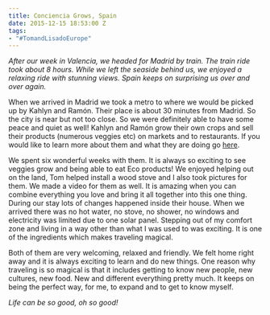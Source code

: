 ```yaml
---
title: Conciencia Grows, Spain
date: 2015-12-15 18:53:00 Z
tags:
- "#TomandLisadoEurope"
---
```


*After our week in Valencia, we headed for Madrid by train. The train ride took about 8 hours. While we left the seaside behind us, we enjoyed a relaxing ride with stunning views. Spain keeps on surprising us over and over again.*
<!--more-->
When we arrived in Madrid we took a metro to where we would be picked up by Kahlyn and Ramón. Their place is about 30 minutes from Madrid. So the city is near but not too close. So we were definitely able to have some peace and quiet as well! Kahlyn and Ramón grow their own crops and sell their products (numerous veggies etc) on markets and to restaurants. If you would like to learn more about them and what they are doing go [here](http://t.umblr.com/redirect?z=https%3A%2F%2Fwww.facebook.com%2FConciencia-Grows-699632066764073%2F&t=ZWU3NmJjNThkMDNjOGRkMGM3OWJmZTk4ODhjYmQ4MzY3ZTRmMTA1NixtUzFZQ3lCWQ%3D%3D).

We spent six wonderful weeks with them. It is always so exciting to see veggies grow and being able to eat Eco products! We enjoyed helping out on the land, Tom helped install a wood stove and I also took pictures for them. We made a video for them as well. It is amazing when you can combine everything you love and bring it all together into this one thing. During our stay lots of changes happened inside their house. When we arrived there was no hot water, no stove, no shower, no windows and electricity was limited due to one solar panel. Stepping out of my comfort zone and living in a way other than what I was used to was exciting. It is one of the ingredients which makes traveling magical.

Both of them are very welcoming, relaxed and friendly. We felt home right away and it is always exciting to learn and do new things. One reason why traveling is so magical is that it includes getting to know new people, new cultures, new food. New and different everything pretty much. It keeps on being the perfect way, for me, to expand and to get to know myself.

*Life can be so good, oh so good!*